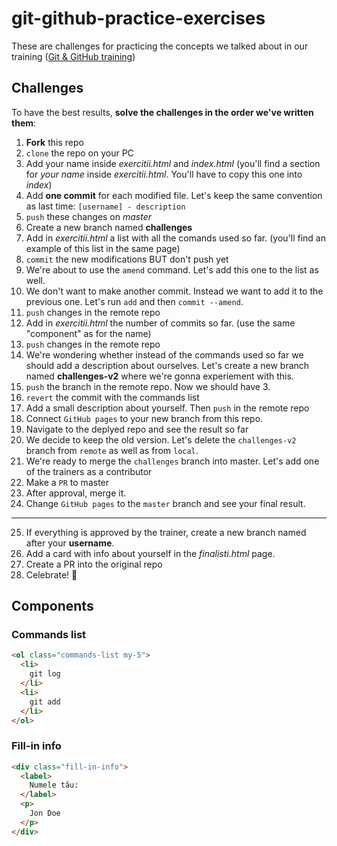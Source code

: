# git-github-practice-exercises

These are challenges for practicing the concepts we talked about in our training (<a href="https://frontend.ro/evenimente/git-incepatori" rel="nofollow">Git & GitHub training</a>)

## Challenges

To have the best results, **solve the challenges in the order we've written them**:

1. **Fork** this repo
2. `clone` the repo on your PC
3. Add your name inside *exercitii.html* and *index.html* (you'll find a section for *your name* inside *exercitii.html*. You'll have to copy this one into *index*)
4. Add **one commit** for each modified file. Let's keep the same convention as last time: `[username] - description`
5. `push` these changes on *master*
6. Create a new branch named **challenges**
7. Add in *exercitii.html* a list with all the comands used so far. (you'll find an example of this list in the same page)
8. `commit` the new modifications BUT don't push yet
9. We're about to use the `amend` command. Let's add this one to the list as well.
10. We don't want to make another commit. Instead we want to add it to the previous one. Let's run `add` and then `commit --amend`.
11. `push` changes in the remote repo
12. Add in *exercitii.html* the number of commits so far. (use the same "component" as for the name)
13. `push` changes in the remote repo
14. We're wondering whether instead of the commands used so far we should add a description about ourselves. Let's create a new branch named **challenges-v2** where we're gonna experiement with this.
15. `push` the branch in the remote repo. Now we should have 3.
16. `revert` the commit with the commands list
17. Add a small description about yourself. Then `push` in the remote repo
18. Connect `GitHub pages` to your new branch from this repo.
19. Navigate to the deplyed repo and see the result so far
20. We decide to keep the old version. Let's delete the `challenges-v2` branch from `remote` as well as from `local`.
21. We're ready to merge the `challenges` branch into master. Let's add one of the trainers as a contributor
22. Make a `PR` to master
23. After approval, merge it.
24. Change `GitHub pages` to the `master` branch and see your final result.

---

25. If everything is approved by the trainer, create a new branch named after your **username**.
26. Add a card with info about yourself in the *finalisti.html* page.
27. Create a PR into the original repo
28. Celebrate! 🎉

## Components

### Commands list

```html
<ol class="commands-list my-5">
  <li>
    git log
  </li>
  <li>
    git add
  </li>
</ol>
```


### Fill-in info

```html
<div class="fill-in-info">
  <label>
    Numele tău:
  </label>
  <p>
    Jon Doe
  </p>
</div>
```